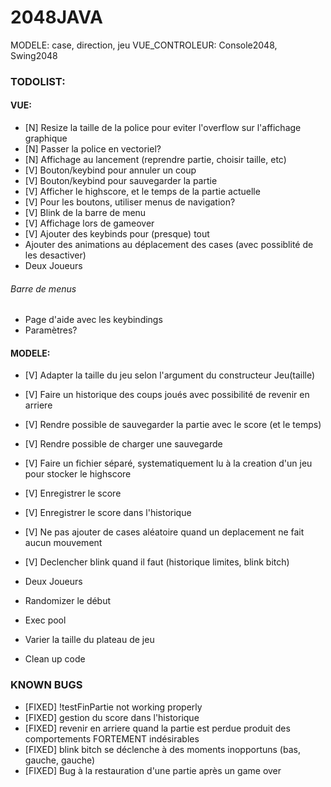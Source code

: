 # 2048JAVA
MODELE: case, direction, jeu
VUE_CONTROLEUR: Console2048, Swing2048

### TODOLIST:
#### VUE:
- [N] Resize la taille de la police pour eviter l'overflow sur l'affichage graphique
- [N] Passer la police en vectoriel?
- [N] Affichage au lancement (reprendre partie, choisir taille, etc)
- [V] Bouton/keybind pour annuler un coup
- [V] Bouton/keybind pour sauvegarder la partie
- [V] Afficher le highscore, et le temps de la partie actuelle
- [V] Pour les boutons, utiliser menus de navigation?
- [V] Blink de la barre de menu
- [V] Affichage lors de gameover
- [V] Ajouter des keybinds pour (presque) tout
- Ajouter des animations au déplacement des cases (avec possiblité de les desactiver)
- Deux Joueurs

###### Barre de menus
- Page d'aide avec les keybindings
- Paramètres?

#### MODELE:
- [V] Adapter la taille du jeu selon l'argument du constructeur Jeu(taille)
- [V] Faire un historique des coups joués avec possibilité de revenir en arriere
- [V] Rendre possible de sauvegarder la partie avec le score (et le temps)
- [V] Rendre possible de charger une sauvegarde
- [V] Faire un fichier séparé, systematiquement lu à la creation d'un jeu pour stocker le highscore
- [V] Enregistrer le score
- [V] Enregistrer le score dans l'historique
- [V] Ne pas ajouter de cases aléatoire quand un deplacement ne fait aucun mouvement
- [V] Declencher blink quand il faut (historique limites, blink bitch)
- Deux Joueurs
- Randomizer le début
- Exec pool
- Varier la taille du plateau de jeu

- Clean up code

### KNOWN BUGS
- [FIXED] !testFinPartie not working properly 
- [FIXED] gestion du score dans l'historique
- [FIXED] revenir en arriere quand la partie est perdue produit des comportements FORTEMENT indésirables
- [FIXED] blink bitch se déclenche à des moments inopportuns (bas, gauche, gauche)
- [FIXED] Bug à la restauration d'une partie après un game over
